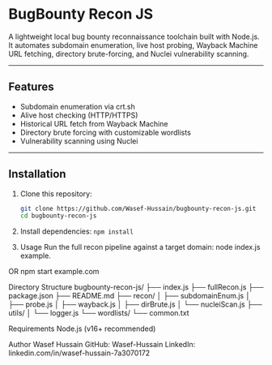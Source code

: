 
# BugBounty Recon JS

A lightweight local bug bounty reconnaissance toolchain built with Node.js.  
It automates subdomain enumeration, live host probing, Wayback Machine URL fetching, directory brute-forcing, and Nuclei vulnerability scanning.

---

## Features

- Subdomain enumeration via crt.sh
- Alive host checking (HTTP/HTTPS)
- Historical URL fetch from Wayback Machine
- Directory brute forcing with customizable wordlists
- Vulnerability scanning using Nuclei

---

## Installation

1. Clone this repository:
   ```bash
   git clone https://github.com/Wasef-Hussain/bugbounty-recon-js.git
   cd bugbounty-recon-js

2. Install dependencies:
```npm install```

3. Usage
Run the full recon pipeline against a target domain:
node index.js example.

OR
npm start example.com


Directory Structure
bugbounty-recon-js/
├── index.js
├── fullRecon.js
├── package.json
├── README.md
├── recon/
│   ├── subdomainEnum.js
│   ├── probe.js
│   ├── wayback.js
│   ├── dirBrute.js
│   └── nucleiScan.js
├── utils/
│   └── logger.js
└── wordlists/
    └── common.txt





Requirements
Node.js (v16+ recommended)




Author
Wasef Hussain
GitHub: Wasef-Hussain
LinkedIn: linkedin.com/in/wasef-hussain-7a3070172

